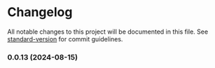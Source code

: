 # Changelog

All notable changes to this project will be documented in this file. See [standard-version](https://github.com/conventional-changelog/standard-version) for commit guidelines.

### 0.0.13 (2024-08-15)
